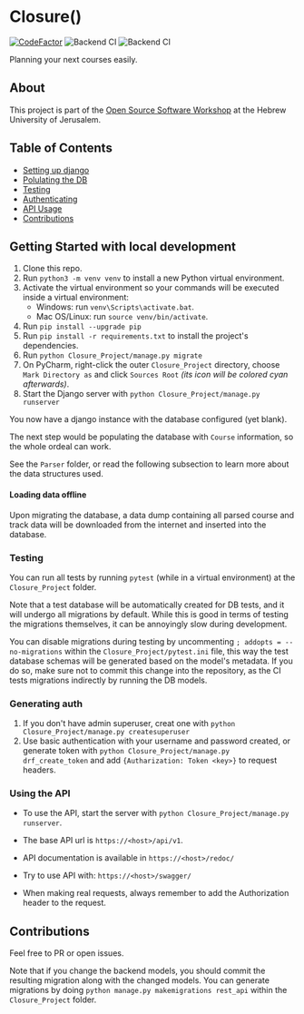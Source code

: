 # Closure() #
[![CodeFactor](https://www.codefactor.io/repository/github/scdor/closure/badge)](https://www.codefactor.io/repository/github/scdor/closure)
![Backend CI](https://github.com/ScDor/Closure/actions/workflows/backend.yml/badge.svg?branch=master)
![Backend CI](https://github.com/ScDor/Closure/actions/workflows/frontend.yml/badge.svg?branch=master)

Planning your next courses easily.

## About ##

This project is part of
the [Open Source Software Workshop](https://shnaton.huji.ac.il/index.php/NewSyl/67118/2/) at
the Hebrew University of Jerusalem.


## Table of Contents

- [Setting up django](#instructions)
- [Polulating the DB](#HUJIex)
- [Testing](#testing)
- [Authenticating](#generatingAuth)
- [API Usage](#usetheapi)
- [Contributions](#contribute)


<a name="instructions"/>

## Getting Started with local development ##

1. Clone this repo.
2. Run `python3 -m venv venv` to install a new Python virtual environment.
3. Activate the virtual environment so your commands will be executed inside a virtual environment: 
    - Windows: run `venv\Scripts\activate.bat`. 
    - Mac OS/Linux: run `source venv/bin/activate`. <br> 
4.  Run `pip install --upgrade pip` 
5. Run `pip install -r requirements.txt` to install the project's dependencies.
6. Run `python Closure_Project/manage.py migrate`
7. On PyCharm, right-click the outer `Closure_Project` directory, choose `Mark Directory as` and click `Sources Root` _(its icon will be colored cyan afterwards)_.
8. Start the Django server with `python Closure_Project/manage.py runserver`

You now have a django instance with the database configured (yet blank).

The next step would be populating the database with `Course` information, so the whole ordeal
can work.

See the `Parser` folder, or read the following subsection to learn more about the data
structures used.

<a name="HUJIex"/>

#### Loading data offline ####

Upon migrating the database, a data dump containing all parsed course and track data will be
downloaded from the internet and inserted into the database.


<a name="testing"/>

### Testing ####

You can run all tests by running `pytest` (while in a virtual environment) at the `Closure_Project` folder.

Note that a test database will be automatically created for DB tests, and it will undergo all migrations by default. 
While this is good in terms of testing the migrations themselves, it can be annoyingly slow during
development. 

You can disable migrations during testing by uncommenting `; addopts = --no-migrations` within the `Closure_Project/pytest.ini` file,
this way the test database schemas will be generated based on the model's metadata. If you do so, make sure not to commit this change
into the repository, as the CI tests migrations indirectly by running the DB models.

<a name="generatingAuth"/>

### Generating auth ###
1. If you don't have admin superuser, creat one with `python Closure_Project/manage.py createsuperuser`
2. Use basic authentication with your username and password created, or generate token with `python Closure_Project/manage.py drf_create_token` and add `{Autharization: Token <key>}` to request headers.

<a name="usetheapi"/>

### Using the API ###
- To use the API, start the server with `python Closure_Project/manage.py runserver`.

- The base API url is `https://<host>/api/v1`.
- API documentation is available in `https://<host>/redoc/`
- Try to use API with: `https://<host>/swagger/`
- When making real requests, always remember to add the Authorization header to the request.

<a name="contribute"/>

## Contributions ##

Feel free to PR or open issues.

Note that if you change the backend models, you should commit the resulting
migration along with the changed models. You can generate migrations by
doing `python manage.py makemigrations rest_api` within the `Closure_Project` folder.